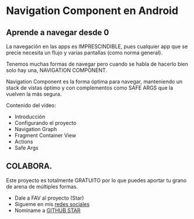 # Navigation Component en Android

## Aprende a navegar desde 0

La navegación en las apps es IMPRESCINDIBLE, pues cualquier app que se precie necesita un flujo y varias pantallas (como norma general).

Tenemos muchas formas de navegar pero cuando se habla de hacerlo bien solo hay una, NAVIGATION COMPONENT.

Navigation Component es la forma óptima para navegar, manteniendo un stack de vistas óptimo y con complementos como SAFE ARGS que la vuelven la más segura.

Contenido del vídeo:
<br />
- Introducción
- Configurando el proyecto
- Navigation Graph
- Fragment Container View
- Actions
- Safe Args

## COLABORA.

Este proyecto es totalmente GRATUITO por lo que puedes aportar tu grano de arena de múltiples formas.

- Dale a FAV al proyecto (Star)
- Sígueme en mis [redes sociales](https://aristi.dev)
- Nomíname a [GITHUB STAR](https://stars.github.com/nominate/)
